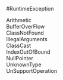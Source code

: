 #RuntimeException
<html>
Arithmetic <br/>
BufferOverFlow <br/>
ClassNotFound <br/>
IllegalArguments <br/>
ClassCast <br/>
IndexOutOfBound <br/>
NullPointer <br/>
UnknownType <br/>
UnSupportOperation <br/>

</html>
